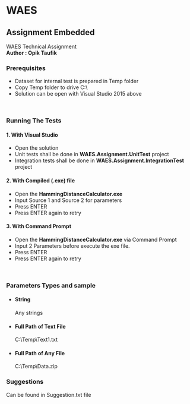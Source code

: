# WAES

## Assignment Embedded 

WAES Technical Assignment <br />
**Author : Opik Taufik** 

### Prerequisites

- Dataset for internal test is prepared in Temp folder
- Copy Temp folder to drive C:\
- Solution can be open with Visual Studio 2015 above
<br />

### Running The Tests

#### 1. With Visual Studio
- Open the solution 
- Unit tests shall be done in **WAES.Assignment.UnitTest** project
- Integration tests shall be done in **WAES.Assignment.IntegrationTest** project

#### 2. With Compiled (.exe) file
- Open the **HammingDistanceCalculator.exe**
- Input Source 1 and Source 2 for parameters
- Press ENTER
- Press ENTER again to retry

#### 3. With Command Prompt
- Open the **HammingDistanceCalculator.exe** via Command Prompt
- Input 2 Parameters before execute the exe file.
- Press ENTER
- Press ENTER again to retry
<br />

### Parameters Types and sample
- #### String
	Any strings 
- #### Full Path of Text File
	C:\Temp\Text1.txt
- #### Full Path of Any File 
	C:\Temp\Data.zip

### Suggestions
Can be found in Suggestion.txt file
